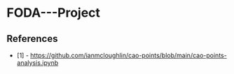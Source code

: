 # FODA---Project

## References
- [1] - https://github.com/ianmcloughlin/cao-points/blob/main/cao-points-analysis.ipynb
